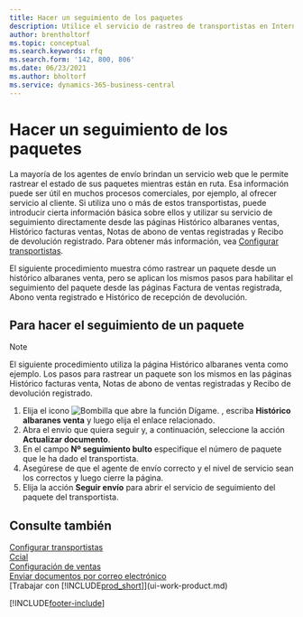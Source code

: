 ```yaml
---
title: Hacer un seguimiento de los paquetes
description: Utilice el servicio de rastreo de transportistas en Internet para rastrear paquetes y seguir el progreso de una entrega.
author: brentholtorf
ms.topic: conceptual
ms.search.keywords: rfq
ms.search.form: '142, 800, 806'
ms.date: 06/23/2021
ms.author: bholtorf
ms.service: dynamics-365-business-central
---
```

# Hacer un seguimiento de los paquetes
La mayoría de los agentes de envío brindan un servicio web que le permite rastrear el estado de sus paquetes mientras están en ruta. Esa información puede ser útil en muchos procesos comerciales, por ejemplo, al ofrecer servicio al cliente. Si utiliza uno o más de estos transportistas, puede introducir cierta información básica sobre ellos y utilizar su servicio de seguimiento directamente desde las páginas Histórico albaranes ventas, Histórico facturas ventas, Notas de abono de ventas registradas y Recibo de devolución registrado. Para obtener más información, vea [Configurar transportistas](sales-how-to-set-up-shipping-agents.md). 

El siguiente procedimiento muestra cómo rastrear un paquete desde un histórico albaranes venta, pero se aplican los mismos pasos para habilitar el seguimiento del paquete desde las páginas Factura de ventas registrada, Abono venta registrado e Histórico de recepción de devolución.  

## Para hacer el seguimiento de un paquete

> [!NOTE]
> El siguiente procedimiento utiliza la página Histórico albaranes venta como ejemplo. Los pasos para rastrear un paquete son los mismos en las páginas Histórico facturas venta, Notas de abono de ventas registradas y Recibo de devolución registrado.

1. Elija el icono ![Bombilla que abre la función Dígame.](media/ui-search/search_small.png "Dígame qué desea hacer") , escriba **Histórico albaranes venta** y luego elija el enlace relacionado.
2. Abra el envío que quiera seguir y, a continuación, seleccione la acción **Actualizar documento**.
3. En el campo **Nº seguimiento bulto** especifique el número de paquete que le ha dado el transportista. 
4. Asegúrese de que el agente de envío correcto y el nivel de servicio sean los correctos y luego cierre la página.
5. Elija la acción **Seguir envío** para abrir el servicio de seguimiento del paquete del transportista.

## Consulte también

[Configurar transportistas](sales-how-to-set-up-shipping-agents.md)  
[Ccial](sales-manage-sales.md)  
[Configuración de ventas](sales-setup-sales.md)  
[Enviar documentos por correo electrónico](ui-how-send-documents-email.md)  
[Trabajar con [!INCLUDE[prod_short](includes/prod_short.md)]](ui-work-product.md)


[!INCLUDE[footer-include](includes/footer-banner.md)]